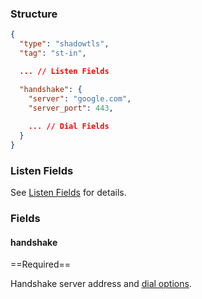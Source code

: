 ### Structure

```json
{
  "type": "shadowtls",
  "tag": "st-in",

  ... // Listen Fields

  "handshake": {
    "server": "google.com",
    "server_port": 443,
    
    ... // Dial Fields
  }
}
```

### Listen Fields

See [Listen Fields](/configuration/shared/listen) for details.


### Fields

#### handshake

==Required==

Handshake server address and [dial options](/configuration/shared/dial).

